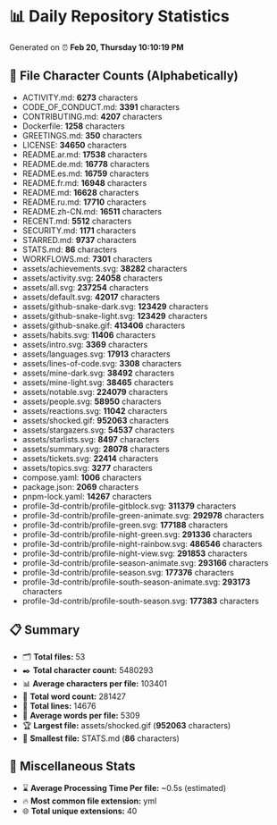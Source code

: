 # 📊 Daily Repository Statistics
Generated on ⏰ **Feb 20, Thursday 10:10:19 PM**

## 📂 File Character Counts (Alphabetically)
- ACTIVITY.md: **6273** characters
- CODE_OF_CONDUCT.md: **3391** characters
- CONTRIBUTING.md: **4207** characters
- Dockerfile: **1258** characters
- GREETINGS.md: **350** characters
- LICENSE: **34650** characters
- README.ar.md: **17538** characters
- README.de.md: **16778** characters
- README.es.md: **16759** characters
- README.fr.md: **16948** characters
- README.md: **16628** characters
- README.ru.md: **17710** characters
- README.zh-CN.md: **16511** characters
- RECENT.md: **5512** characters
- SECURITY.md: **1171** characters
- STARRED.md: **9737** characters
- STATS.md: **86** characters
- WORKFLOWS.md: **7301** characters
- assets/achievements.svg: **38282** characters
- assets/activity.svg: **24058** characters
- assets/all.svg: **237254** characters
- assets/default.svg: **42017** characters
- assets/github-snake-dark.svg: **123429** characters
- assets/github-snake-light.svg: **123429** characters
- assets/github-snake.gif: **413406** characters
- assets/habits.svg: **11406** characters
- assets/intro.svg: **3369** characters
- assets/languages.svg: **17913** characters
- assets/lines-of-code.svg: **3308** characters
- assets/mine-dark.svg: **38492** characters
- assets/mine-light.svg: **38465** characters
- assets/notable.svg: **224079** characters
- assets/people.svg: **58950** characters
- assets/reactions.svg: **11042** characters
- assets/shocked.gif: **952063** characters
- assets/stargazers.svg: **54537** characters
- assets/starlists.svg: **8497** characters
- assets/summary.svg: **28078** characters
- assets/tickets.svg: **22414** characters
- assets/topics.svg: **3277** characters
- compose.yaml: **1006** characters
- package.json: **2069** characters
- pnpm-lock.yaml: **14267** characters
- profile-3d-contrib/profile-gitblock.svg: **311379** characters
- profile-3d-contrib/profile-green-animate.svg: **292978** characters
- profile-3d-contrib/profile-green.svg: **177188** characters
- profile-3d-contrib/profile-night-green.svg: **291336** characters
- profile-3d-contrib/profile-night-rainbow.svg: **486546** characters
- profile-3d-contrib/profile-night-view.svg: **291853** characters
- profile-3d-contrib/profile-season-animate.svg: **293166** characters
- profile-3d-contrib/profile-season.svg: **177376** characters
- profile-3d-contrib/profile-south-season-animate.svg: **293173** characters
- profile-3d-contrib/profile-south-season.svg: **177383** characters

## 📋 Summary
- 🗂️ **Total files:** 53
- ✒️ **Total character count:** 5480293
- 📊 **Average characters per file:** 103401
- 📝 **Total word count:** 281427
- 🧾 **Total lines:** 14676
- 📐 **Average words per file:** 5309
- 🏆 **Largest file:** assets/shocked.gif (**952063** characters)
- 🥉 **Smallest file:** STATS.md (**86** characters)

## 🌟 Miscellaneous Stats
- ⌛ **Average Processing Time Per file:** ~0.5s (estimated)
- 🔥 **Most common file extension:** yml
- 🌐 **Total unique extensions:** 40
